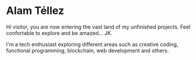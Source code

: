 # Alam Téllez

Hi visitor, you are now entering the vast land of my unfinished projects. Feel confortable to explore and be amazed... JK.

I'm a tech enthusiast exploring different areas such as creative coding, functional programming, blockchain, web development and others.

<!--
**alamtellez/alamtellez** is a ✨ _special_ ✨ repository because its `README.md` (this file) appears on your GitHub profile.

Here are some ideas to get you started:

- 🔭 I’m currently working on ...
- 🌱 I’m currently learning ...
- 👯 I’m looking to collaborate on ...
- 🤔 I’m looking for help with ...
- 💬 Ask me about ...
- 📫 How to reach me: ...
- 😄 Pronouns: ...
- ⚡ Fun fact: ...
-->
